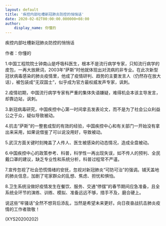 ```yaml
---
layout: default
title: '疾控内部吐槽新冠肺炎防控的悄悄话'
date: 2020-02-02T00:00:00.000000+08:00
author:
    display_name: 你懂的
---
```


疾控内部吐槽新冠肺炎防控的悄悄话

作者：你懂的

1.中国工程院院士钟南山是呼吸科医生，根本不是流行病学专家，只知流行病学的皮包，一再大放厥词，2003年“萨斯”时他就体现出对流病的非专业。在此次新型冠状病毒感染的肺炎疫情里，他成了疫情研判、趋势的主要发言人（仍然存在放大话），被包装成“无双国士”，似乎成为官方最权威发声专家，讽刺。

2.疫情初期，中国流行病学专家有严重的集体失语嫌疑，难得机会本该主导发言，却靠边站，讽刺。

3.新冠病毒研究，中国疾控中心第一时间拿去发表论文，而不是为了社会公众利益公之于众，疑似导致被动。

4.抗击“萨斯”的一整套成型的有效的经验，中国疾控中心和有关部门一开始没有拿出来采用，如果说借鉴了可以说没用好，导致被动。

5.武汉方面关键时刻掩盖了人传人、医生被感染的动态情况，造成全盘被动。

6.中国疾控中心的政策参考、科普，科学性一再出现失误，如不传人的预判、全民戴口罩的建议，缺乏专业性和系统分析，科普过程常不严谨。

7.宣传忽视了社会恐慌情绪的安抚，忽视对新冠肺炎“可防可治”的强调。铺天盖地的肺炎信息，加剧了宅家群众的乱想、焦虑、担忧和惧怕。

8.卫生系统没做好疫情发生在餐饮、服务、交通“停摆”的春节期间应急准备，且全系统全环节的演练、训练、模拟、准备远远不够，措手不及，磨合硬上。

说这些“牢骚话”全然不想背后添乱，当然是希望未来更好。向日夜奋战抗击肺炎疫情的工作者致敬！

(XYS20200202)

